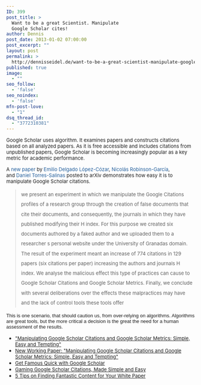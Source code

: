 ```yaml
---
ID: 399
post_title: >
  Want to be a great Scientist. Manipulate
  Google Scholar cites!
author: Dennis
post_date: 2013-01-02 07:00:00
post_excerpt: ""
layout: post
permalink: >
  http://dennisseidel.de/want-to-be-a-great-scientist-manipulate-google-scholar-cites/
published: true
image:
  - ""
seo_follow:
  - 'false'
seo_noindex:
  - 'false'
mfn-post-love:
  - "1"
dsq_thread_id:
  - "3772310381"
---
```

<span style="font-size: small">Google Scholar uses algorithm. It examines papers and constructs citations based on all analyzed papers. As it is free accessible and includes citations from unpublished papers, Google Scholar is becoming increasingly popular as a key metric for academic performance.</span>

<span style="font-size: small">A <a style="margin: 0px;padding: 0px;border: 0px;vertical-align: baseline;background-color: transparent;color: #225e9b;text-decoration: initial" href="http://arxiv.org/abs/1212.0638" target="_blank">new paper</a> by <a style="margin: 0px;padding: 0px;border: 0px;vertical-align: baseline;background-color: transparent;color: #225e9b;text-decoration: initial" href="http://arxiv.org/find/cs/1/au:+Lopez_Cozar_E/0/1/0/all/0/1">Emilio Delgado López-Cózar</a>, <a style="margin: 0px;padding: 0px;border: 0px;vertical-align: baseline;background-color: transparent;color: #225e9b;text-decoration: initial" href="http://arxiv.org/find/cs/1/au:+Robinson_Garcia_N/0/1/0/all/0/1">Nicolás Robinson-García</a>, and <a style="margin: 0px;padding: 0px;border: 0px;vertical-align: baseline;background-color: transparent;color: #225e9b;text-decoration: initial" href="http://arxiv.org/find/cs/1/au:+Torres_Salinas_D/0/1/0/all/0/1">Daniel Torres-Salinas</a> posted to arXiv demonstrates how easy it is to manipulate Google Scholar citations. </span>
<blockquote><span style="font-size: small;line-height: 26.25px;text-align: start">we present an experiment in which we manipulate the Google Citations profiles of a research group through the creation of false documents that cite their documents, and consequently, the journals in which they have published modifying their H index. For this purpose we created six documents authored by a faked author and we uploaded them to a researcher s personal website under the University of Granadas domain. The result of the experiment meant an increase of 774 citations in 129 papers (six citations per paper) increasing the authors and journals H index. We analyse the malicious effect this type of practices can cause to Google Scholar Citations and Google Scholar Metrics. Finally, we conclude with several deliberations over the effects these malpractices may have and the lack of control tools these tools offer</span></blockquote>
<span style="font-size: small"><span style="font-family: Arial;vertical-align: baseline">This is one scenario, that should caution us, from over-relying on algorithms. Algorithms are great tools, but the more critical a decision is the great the need for a human assessment of the results.</span><strong id="internal-source-marker_0.037652036640793085" style="font-family: 'Times New Roman';font-size: medium;line-height: normal;text-align: start;font-weight: normal"></strong></span>
<div class="zemanta-articles">
<ul class="zemanta-articles">
	<li><span style="font-size: small"><a href="http://digital-scholarship.org/digitalkoans/2012/12/06/manipulating-google-scholar-citations-and-google-scholar-metrics-simple-easy-and-tempting/">"Manipulating Google Scholar Citations and Google Scholar Metrics: Simple, Easy and Tempting"</a></span></li>
	<li><span style="font-size: small"><a href="http://www.infodocket.com/2012/12/05/new-working-paper-manipulating-google-scholar-citations-and-google-scholar-metrics-simple-easy-and-tempting/">New Working Paper: "Manipulating Google Scholar Citations and Google Scholar Metrics: Simple, Easy and Tempting"</a></span></li>
	<li><span style="font-size: small"><a href="http://kynosarges.wordpress.com/2012/12/06/get-famous-quick-with-google-scholar/">Get Famous Quick with Google Scholar</a></span></li>
	<li><span style="font-size: small"><a href="http://scholarlykitchen.sspnet.org/2012/12/12/gaming-google-scholar-citations-made-simple-and-easy/">Gaming Google Scholar Citations, Made Simple and Easy</a></span></li>
	<li><span style="font-size: small"><a href="http://www.contentmarketinginstitute.com/2012/06/4-tips-for-fantastic-white-paper-content/">5 Tips on Finding Fantastic Content for Your White Paper</a></span></li>
</ul>
<div class="zemanta-pixie"><img class="zemanta-pixie-img" alt="" src="http://img.zemanta.com/pixy.gif?x-id=c60947cb-b0d1-8073-81d7-01b3a7614b42" /></div>
</div>
